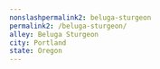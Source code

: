 ```yaml
---
﻿nonslashpermalink2: beluga-sturgeon
permalink2: /beluga-sturgeon/
alley: Beluga Sturgeon
city: Portland
state: Oregon
---
```

